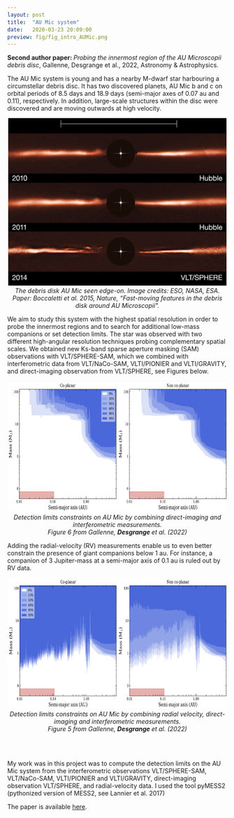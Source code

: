 ```yaml
---
layout: post
title:  "AU Mic system"
date:   2020-03-23 20:09:00
preview: fig/fig_intro_AUMic.png
---
```


<b> Second author paper: </b> <i> Probing the innermost region of the AU Microscopii debris disc</i>, Gallenne,  Desgrange et al., 2022, Astronomy & Astrophysics. 

The AU Mic system is young and has a nearby M-dwarf star harbouring a circumstellar debris disc. It has two discovered planets, AU Mic b and c on orbital periods of 8.5 days and 18.9 days (semi-major axes of 0.07 au and 0.11), respectively. In addition, large-scale structures within the disc were discovered and are moving outwards at high velocity.

<p align="center">
<img src="/fig/fig_intro_AUMic.png" width="500">
<br>  <i> The debris disk AU Mic seen edge-on. Image credits: ESO, NASA, ESA. <br>  Paper: Boccaletti et al. 2015, Nature,  “Fast-moving features in the debris disk around AU Microscopii". </i> <br>
</p>


We aim to study this system with the highest spatial resolution in order to probe the innermost regions and to search for additional low-mass companions or set detection limits. The star was observed with two different high-angular resolution techniques probing complementary spatial scales. We obtained new Ks-band sparse aperture masking (SAM) observations with VLT/SPHERE-SAM, which we combined with interferometric data from VLT/NaCo-SAM, VLTI/PIONIER and VLTI/GRAVITY, and direct-imaging observation from VLT/SPHERE, see Figures below. 

<p align="center">
<img src="/fig/Gallenne2022_AUMic_Fig6_DI+interfero.png" height="300">
<br>  <i> Detection limits constraints on AU Mic by combining direct-imaging and interferometric measurements. <br> Figure 6 from Gallenne,  <b> Desgrange  </b> et al. (2022)  </i> <br>
</p>

Adding the radial-velocity (RV) measurements enable us to even better constrain the presence of giant companions below 1 au. For instance, a companion of 3  Jupiter-mass at a semi-major axis of 0.1 au is ruled out by RV data.
  
<p align="center">
<img src="/fig/Gallenne2022_AUMic_Fig5_RV+DI+interfero.png" height="300">
<br>  <i> Detection limits constraints on AU Mic by combining radial velocity, direct-imaging and interferometric measurements. <br> Figure 5 from Gallenne,  <b> Desgrange  </b> et al. (2022) </i> <br>
</p>
<br><br>

My work was in this project was to compute the detection limits on the AU Mic system from the interferometric observations VLT/SPHERE-SAM, VLT/NaCo-SAM, VLTI/PIONIER and VLTI/GRAVITY, direct-imaging observation VLT/SPHERE, and radial-velocity data. I used the tool pyMESS2 (pythonized version of MESS2, see Lannier et al. 2017)

The paper is available <a href="https://ui.adsabs.harvard.edu/abs/2022A%26A...665A..41G/abstract">here</a>.


